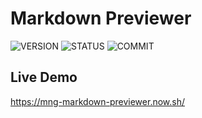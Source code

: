 # Markdown Previewer

![VERSION](https://img.shields.io/github/package-json/v/NICOLASMGARAY/markdown-previewer?style=for-the-badge)
![STATUS](https://img.shields.io/github/deployments/nicolasmgaray/markdown-previewer/production?label=STATUS&logo=zeit&style=for-the-badge)
![COMMIT](https://img.shields.io/github/last-commit/nicolasmgaray/markdown-previewer?logo=github&style=for-the-badge)

## Live Demo

https://mng-markdown-previewer.now.sh/
